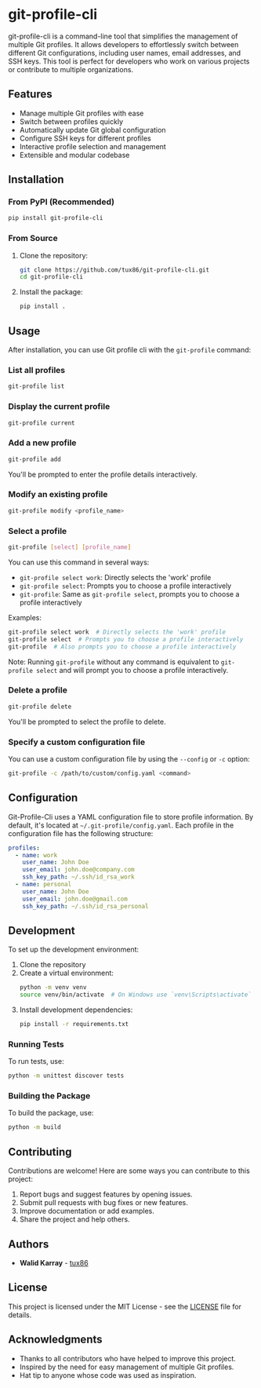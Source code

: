 # git-profile-cli

git-profile-cli is a command-line tool that simplifies the management of multiple Git profiles. It allows developers to effortlessly switch between different Git configurations, including user names, email addresses, and SSH keys. This tool is perfect for developers who work on various projects or contribute to multiple organizations.

## Features

- Manage multiple Git profiles with ease
- Switch between profiles quickly
- Automatically update Git global configuration
- Configure SSH keys for different profiles
- Interactive profile selection and management
- Extensible and modular codebase

## Installation

### From PyPI (Recommended)

```bash
pip install git-profile-cli
```

### From Source

1. Clone the repository:
   ```bash
   git clone https://github.com/tux86/git-profile-cli.git
   cd git-profile-cli
   ```

2. Install the package:
   ```bash
   pip install .
   ```

## Usage

After installation, you can use Git profile cli with the `git-profile` command:

### List all profiles

```bash
git-profile list
```

### Display the current profile

```bash
git-profile current
```

### Add a new profile

```bash
git-profile add
```

You'll be prompted to enter the profile details interactively.

### Modify an existing profile

```bash
git-profile modify <profile_name>
```

### Select a profile

```bash
git-profile [select] [profile_name]
```

You can use this command in several ways:
- `git-profile select work`: Directly selects the 'work' profile
- `git-profile select`: Prompts you to choose a profile interactively
- `git-profile`: Same as `git-profile select`, prompts you to choose a profile interactively

Examples:
```bash
git-profile select work  # Directly selects the 'work' profile
git-profile select  # Prompts you to choose a profile interactively
git-profile  # Also prompts you to choose a profile interactively
```

Note: Running `git-profile` without any command is equivalent to `git-profile select` and will prompt you to choose a profile interactively.

### Delete a profile

```bash
git-profile delete
```

You'll be prompted to select the profile to delete.

### Specify a custom configuration file

You can use a custom configuration file by using the `--config` or `-c` option:

```bash
git-profile -c /path/to/custom/config.yaml <command>
```

## Configuration

Git-Profile-Cli uses a YAML configuration file to store profile information. By default, it's located at `~/.git-profile/config.yaml`. Each profile in the configuration file has the following structure:

```yaml
profiles:
  - name: work
    user_name: John Doe
    user_email: john.doe@company.com
    ssh_key_path: ~/.ssh/id_rsa_work
  - name: personal
    user_name: John Doe
    user_email: john.doe@gmail.com
    ssh_key_path: ~/.ssh/id_rsa_personal
```

## Development

To set up the development environment:

1. Clone the repository
2. Create a virtual environment:
   ```bash
   python -m venv venv
   source venv/bin/activate  # On Windows use `venv\Scripts\activate`
   ```
3. Install development dependencies:
   ```bash
   pip install -r requirements.txt
   ```

### Running Tests

To run tests, use:

```bash
python -m unittest discover tests
```

### Building the Package

To build the package, use:

```bash
python -m build
```

## Contributing

Contributions are welcome! Here are some ways you can contribute to this project:

1. Report bugs and suggest features by opening issues.
2. Submit pull requests with bug fixes or new features.
3. Improve documentation or add examples.
4. Share the project and help others.

## Authors

* **Walid Karray** - [tux86](https://github.com/tux86)

## License

This project is licensed under the MIT License - see the [LICENSE](LICENSE) file for details.

## Acknowledgments

- Thanks to all contributors who have helped to improve this project.
- Inspired by the need for easy management of multiple Git profiles.
- Hat tip to anyone whose code was used as inspiration.